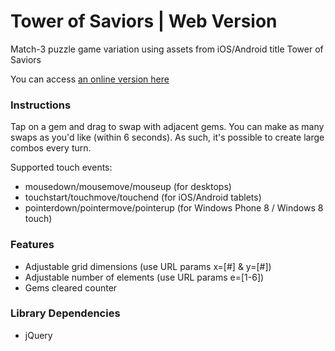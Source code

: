 Tower of Saviors | Web Version
==============================

Match-3 puzzle game variation using assets from iOS/Android title Tower of Saviors

You can access [an online version here](http://liouh.com/puzzle/)

### Instructions

Tap on a gem and drag to swap with adjacent gems. You can make as many swaps as you'd like (within 6 seconds). As such, it's possible to create large combos every turn.

Supported touch events:

* mousedown/mousemove/mouseup (for desktops)
* touchstart/touchmove/touchend (for iOS/Android tablets)
* pointerdown/pointermove/pointerup (for Windows Phone 8 / Windows 8 touch)

### Features

* Adjustable grid dimensions (use URL params x=[#] & y=[#])
* Adjustable number of elements (use URL params e=[1-6])
* Gems cleared counter

### Library Dependencies

* jQuery

